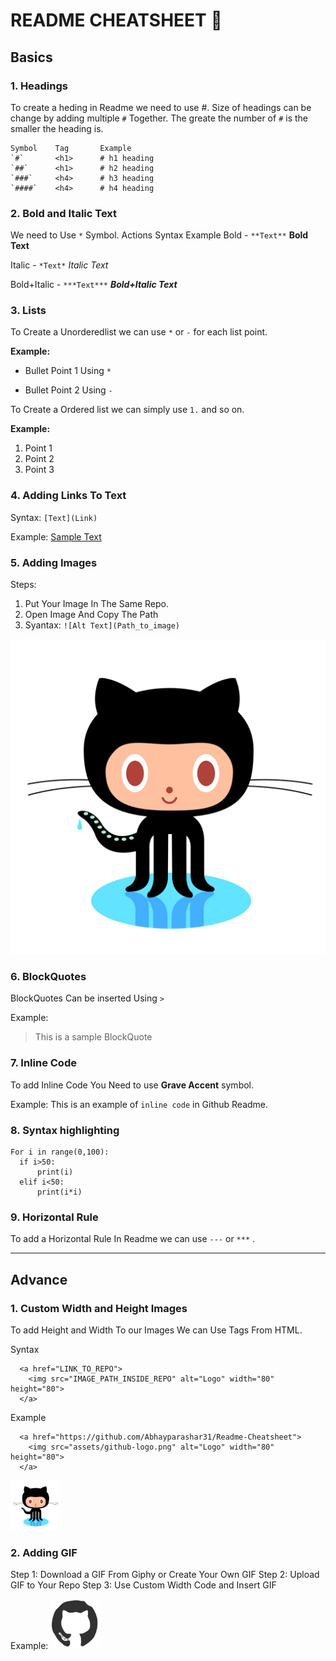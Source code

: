 # **README CHEATSHEET 🚀**

## **Basics**

### 1. Headings 

To create a heding in Readme we need to use  #. Size of headings can be change by adding multiple  `#` Together. The greate the number of `#` is the smaller the heading is.
```
Symbol    Tag       Example
`#`       <h1>      # h1 heading
`##`      <h1>      # h2 heading
`###`     <h4>      # h3 heading
`####`    <h4>      # h4 heading
```

### 2. Bold and Italic Text
We need to Use `*` Symbol. 
Actions     Syntax          Example
Bold -      `**Text**`      **Bold Text**

Italic -    `*Text*`        *Italic Text*

Bold+Italic - `***Text***`  ***Bold+Italic Text***

### 3. Lists

To Create a Unorderedlist we can use `*` or `-` for each list point.

**Example:**
* Bullet Point 1 Using `*`
- Bullet Point 2 Using `-`

To Create a Ordered list we can simply use `1.` and so on.

**Example:**
1. Point 1
2. Point 2
3. Point 3

### 4. Adding Links To Text
Syntax:
`[Text](Link)`

Example:
[Sample Text](https://github.com/Abhayparashar31)

### 5. Adding Images
Steps:
1. Put Your Image In The Same Repo.
2. Open Image And Copy The Path
3. Syantax: `![Alt Text](Path_to_image)`

![Github Logo](https://github.com/Abhayparashar31/Readme-Cheatsheet/blob/main/assets/github-logo.png)

### 6. BlockQuotes

BlockQuotes Can be inserted Using `>`

Example:
> This is a sample BlockQuote

### 7. Inline Code

To add Inline Code You Need to use **Grave Accent** symbol.

Example:
This is an example of `inline code` in Github Readme.

### 8. Syntax highlighting
```
For i in range(0,100):
  if i>50:
      print(i)
  elif i<50:
      print(i*i)
```


### 9. Horizontal Rule
To add a Horizontal Rule In Readme we can use `---` or `***` .

***

## **Advance**

### 1. Custom Width and Height Images
To add Height and Width To our Images We can Use Tags From HTML.

Syntax
```
  <a href="LINK_TO_REPO">
    <img src="IMAGE_PATH_INSIDE_REPO" alt="Logo" width="80" height="80">
  </a>
```
Example
```
  <a href="https://github.com/Abhayparashar31/Readme-Cheatsheet">
    <img src="assets/github-logo.png" alt="Logo" width="80" height="80">
  </a>
```
<a href="https://github.com/Abhayparashar31/Readme-Cheatsheet">
  <img src="assets/github-logo.png" alt="Logo" width="80" height="80">
</a>


### 2. Adding GIF
Step 1: Download a GIF From Giphy or Create Your Own GIF
Step 2: Upload GIF to Your Repo
Step 3: Use Custom Width Code and Insert GIF

Example:
<a href="https://github.com/Abhayparashar31/Readme-Cheatsheet">
  <img src="assets/github-gif.gif" alt="Logo" width="80" height="80">
</a>

